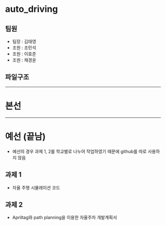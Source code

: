 # auto_driving
## 팀원
- 팀장 : 김태영
- 조원 : 조민석
- 조원 : 이효준
- 조원 : 채경윤

## 파일구조

---
# 본선 


---
# 예선 (끝남)
- 예선의 경우 과제 1, 2를 학교별로 나누어 작업하였기 때문에 github를 따로 사용하지 않음
## 과제 1
- 자율 주행 시뮬레이션 코드
## 과제 2
- Apriltag와 path planning을 이용한 자율주차 개발계획서

